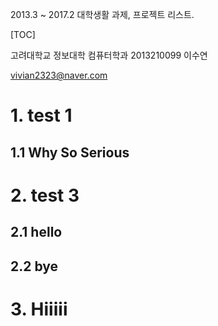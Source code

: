 2013.3 ~ 2017.2 대학생활 과제, 프로젝트 리스트.

[TOC]

고려대학교 정보대학 컴퓨터학과
2013210099
이수연

vivian2323@naver.com

# 1. test 1

## 1.1 Why So Serious
# 2. test 3
## 2.1 hello
## 2.2 bye
# 3. Hiiiii
